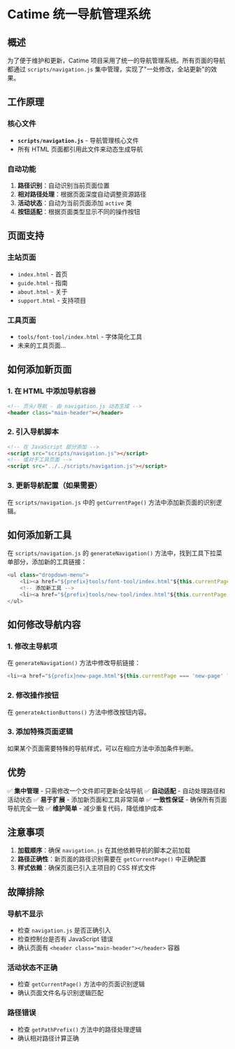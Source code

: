 # Catime 统一导航管理系统

## 概述

为了便于维护和更新，Catime 项目采用了统一的导航管理系统。所有页面的导航都通过 `scripts/navigation.js` 集中管理，实现了"一处修改，全站更新"的效果。

## 工作原理

### 核心文件
- **`scripts/navigation.js`** - 导航管理核心文件
- 所有 HTML 页面都引用此文件来动态生成导航

### 自动功能
1. **路径识别**：自动识别当前页面位置
2. **相对路径处理**：根据页面深度自动调整资源路径
3. **活动状态**：自动为当前页面添加 `active` 类
4. **按钮适配**：根据页面类型显示不同的操作按钮

## 页面支持

### 主站页面
- `index.html` - 首页
- `guide.html` - 指南
- `about.html` - 关于
- `support.html` - 支持项目

### 工具页面
- `tools/font-tool/index.html` - 字体简化工具
- 未来的工具页面...

## 如何添加新页面

### 1. 在 HTML 中添加导航容器
```html
<!-- 页头/导航 - 由 navigation.js 动态生成 -->
<header class="main-header"></header>
```

### 2. 引入导航脚本
```html
<!-- 在 JavaScript 部分添加 -->
<script src="scripts/navigation.js"></script>
<!-- 或对于工具页面 -->
<script src="../../scripts/navigation.js"></script>
```

### 3. 更新导航配置（如果需要）
在 `scripts/navigation.js` 中的 `getCurrentPage()` 方法中添加新页面的识别逻辑。

## 如何添加新工具

在 `scripts/navigation.js` 的 `generateNavigation()` 方法中，找到工具下拉菜单部分，添加新的工具链接：

```javascript
<ul class="dropdown-menu">
    <li><a href="${prefix}tools/font-tool/index.html"${this.currentPage === 'font-tool' ? ' class="active"' : ''}><i class="fas fa-font"></i> 字体简化工具</a></li>
    <!-- 添加新工具 -->
    <li><a href="${prefix}tools/new-tool/index.html"${this.currentPage === 'new-tool' ? ' class="active"' : ''}><i class="fas fa-tool-icon"></i> 新工具名称</a></li>
</ul>
```

## 如何修改导航内容

### 1. 修改主导航项
在 `generateNavigation()` 方法中修改导航链接：

```javascript
<li><a href="${prefix}new-page.html"${this.currentPage === 'new-page' ? ' class="active"' : ''}>新页面</a></li>
```

### 2. 修改操作按钮
在 `generateActionButtons()` 方法中修改按钮内容。

### 3. 添加特殊页面逻辑
如果某个页面需要特殊的导航样式，可以在相应方法中添加条件判断。

## 优势

✅ **集中管理** - 只需修改一个文件即可更新全站导航
✅ **自动适配** - 自动处理路径和活动状态
✅ **易于扩展** - 添加新页面和工具非常简单
✅ **一致性保证** - 确保所有页面导航完全一致
✅ **维护简单** - 减少重复代码，降低维护成本

## 注意事项

1. **加载顺序**：确保 `navigation.js` 在其他依赖导航的脚本之前加载
2. **路径正确性**：新页面的路径识别需要在 `getCurrentPage()` 中正确配置
3. **样式依赖**：确保页面已引入主项目的 CSS 样式文件

## 故障排除

### 导航不显示
- 检查 `navigation.js` 是否正确引入
- 检查控制台是否有 JavaScript 错误
- 确认页面有 `<header class="main-header"></header>` 容器

### 活动状态不正确
- 检查 `getCurrentPage()` 方法中的页面识别逻辑
- 确认页面文件名与识别逻辑匹配

### 路径错误
- 检查 `getPathPrefix()` 方法中的路径处理逻辑
- 确认相对路径计算正确
